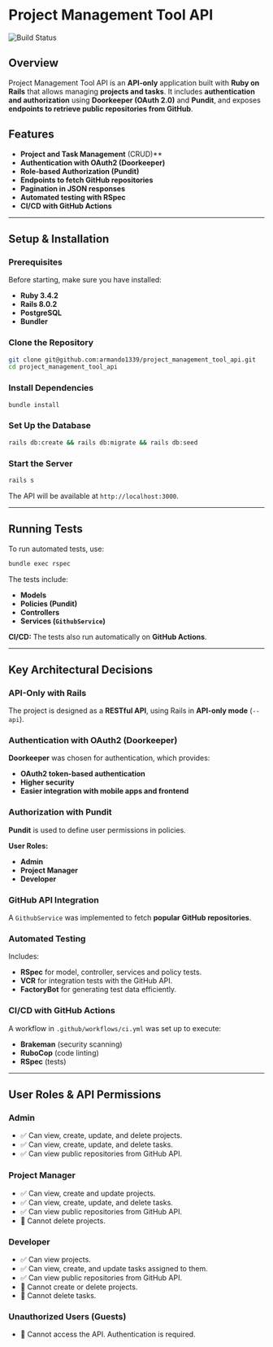 # Project Management Tool API

![Build Status](https://github.com/armando1339/project_management_tool_api/actions/workflows/ci.yml/badge.svg)

## Overview

Project Management Tool API is an **API-only** application built with **Ruby on Rails** that allows managing **projects and tasks**. It includes **authentication and authorization** using **Doorkeeper (OAuth 2.0)** and **Pundit**, and exposes **endpoints to retrieve public repositories from GitHub**.

## Features

- **Project and Task Management** (CRUD)**
- **Authentication with OAuth2 (Doorkeeper)**
- **Role-based Authorization (Pundit)**
- **Endpoints to fetch GitHub repositories**
- **Pagination in JSON responses**
- **Automated testing with RSpec**
- **CI/CD with GitHub Actions**

---

## **Setup & Installation**

### **Prerequisites**

Before starting, make sure you have installed:

- **Ruby 3.4.2**
- **Rails 8.0.2**
- **PostgreSQL**
- **Bundler**

### **Clone the Repository**

```sh
git clone git@github.com:armando1339/project_management_tool_api.git
cd project_management_tool_api
```

### **Install Dependencies**

```sh
bundle install
```

### **Set Up the Database**

```sh
rails db:create && rails db:migrate && rails db:seed
```

### **Start the Server**

```sh
rails s
```

The API will be available at `http://localhost:3000`.

---

## **Running Tests**

To run automated tests, use:

```sh
bundle exec rspec
```

The tests include:

- **Models**
- **Policies (Pundit)**
- **Controllers**
- **Services (`GithubService`)**

**CI/CD:** The tests also run automatically on **GitHub Actions**.

---

## **Key Architectural Decisions**

### **API-Only with Rails**

The project is designed as a **RESTful API**, using Rails in **API-only mode** (`--api`).

### **Authentication with OAuth2 (Doorkeeper)**

**Doorkeeper** was chosen for authentication, which provides:

- **OAuth2 token-based authentication**
- **Higher security**
- **Easier integration with mobile apps and frontend**

### **Authorization with Pundit**

**Pundit** is used to define user permissions in policies.

**User Roles:**

- **Admin**
- **Project Manager**
- **Developer**

### **GitHub API Integration**

A `GithubService` was implemented to fetch **popular GitHub repositories**.

### **Automated Testing**

Includes:

- **RSpec** for model, controller, services and policy tests.
- **VCR** for integration tests with the GitHub API.
- **FactoryBot** for generating test data efficiently.

### **CI/CD with GitHub Actions**

A workflow in `.github/workflows/ci.yml` was set up to execute:

- **Brakeman** (security scanning)
- **RuboCop** (code linting)
- **RSpec** (tests)

---

## **User Roles & API Permissions**

### **Admin**

- ✅ Can view, create, update, and delete projects.
- ✅ Can view, create, update, and delete tasks.
- ✅ Can view public repositories from GitHub API.

### **Project Manager**

- ✅ Can view, create and update projects.
- ✅ Can view, create, update, and delete tasks.
- ✅ Can view public repositories from GitHub API.
- 🚫 Cannot delete projects.

### **Developer**

- ✅ Can view projects.
- ✅ Can view, create, and update tasks assigned to them.
- ✅ Can view public repositories from GitHub API.
- 🚫 Cannot create or delete projects.
- 🚫 Cannot delete tasks.

### **Unauthorized Users (Guests)**

- 🚫 Cannot access the API. Authentication is required.

